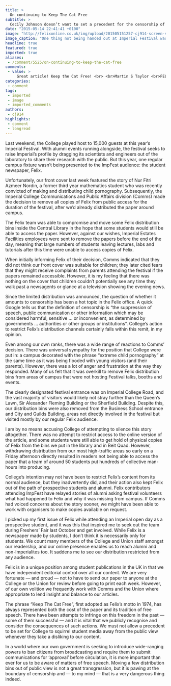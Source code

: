 ```yaml
---
title: >
  On continuing to Keep The Cat Free
subtitle: >
  Cecily Johnson doesn’t want to set a precedent for the censorship of student media
date: "2015-05-14 22:41:41 +0100"
image: "http://felixonline.co.uk/img/upload/201505151257-cj914-screen-shot-2015-05-15-at-12.55.45.jpg"
image_caption: "One thing not being handed out at Imperial Festival was copies of Felix"
headline: true
featured: true
imported: true
aliases:
 - /comment/5525/on-continuing-to-keep-the-cat-free
comments:
 - value: >
     Great article! Keep the Cat Free! <br> <br>Martin S Taylor <br>FELIX Editor 1982-83,While I agree that media censorship should not be allowed, Felix should be more sensitive in how it relays information. <br> <br>Why is there a need to put that story in the front page, knowing perfectly well that there would be thousands of visitors coming to the College on the weekend? Wouldn't it be better to delay the news and not jeopardise such an opportunity to promote the College in a large scale? <br> <br>If your goal is to inform the students, then delaying the story wouldn't have mattered as we would be here anyway. And if your goal is to inform the public, well, the story is already out there for them to see. ,Felix's job isn't to do PR for the College. There are enough spinners on campus as it is.,You make some valid points, many of which we've discussed in the office. Felix puts a lot of thought into how we present information; we follow best practice media guidelines set out by Samaritans and other sources whenever we cover sensiti
categories:
 - comment
tags:
 - imported
 - image
 - imported_comments
authors:
 - cj914
highlights:
 - comment
 - longread
---
```


Last weekend, the College played host to 15,000 guests at this year’s Imperial Festival. With alumni events running alongside, the festival seeks to raise Imperial’s profile by dragging its scientists and engineers out of the laboratory to share their research with the public. But this year, one regular campus fixture wasn’t being presented to the ImpFest audience: the student newspaper, Felix.

Unfortunately, our front cover last week featured the story of Nur Fitri Azmeer Nordin, a former third year mathematics student who was recently convicted of making and distributing child pornography. Subsequently, the Imperial College Communications and Public Affairs division (Comms) made the decision to remove all copies of Felix from public access for the duration of the festival, after we’d already distributed the paper around campus.

The Felix team was able to compromise and move some Felix distribution bins inside the Central Library in the hope that some students would still be able to access the paper. However, against our wishes, Imperial Estates Facilities employees were sent to remove the papers before the end of the day, meaning that large numbers of students leaving lectures, labs and tutorials after this time were unable to access copies of Felix.

When initially informing Felix of their decision, Comms indicated that they did not think our front cover was suitable for children; they later cited fears that they might receive complaints from parents attending the festival if the papers remained accessible. However, it is my feeling that there was nothing on the cover that children couldn’t potentially see any time they walk past a newsagents or glance at a television showing the evening news.

Since the limited distribution was announced, the question of whether it amounts to censorship has been a hot topic in the Felix office. A quick Google tells us that the definition of censorship is “the suppression of speech, public communication or other information which may be considered harmful, sensitive ... or inconvenient, as determined by governments ... authorities or other groups or institutions”. College’s action to restrict Felix’s distribution channels certainly falls within this remit, in my opinion.

Even among our own ranks, there was a wide range of reactions to Comms’ decision. There was universal sympathy for the position that College were put in: a campus decorated with the phrase “extreme child pornography” at the same time as it was being flooded with young visitors (and their parents). However, there was a lot of anger and frustration at the way they responded. Many of us felt that it was overkill to remove Felix distribution bins from areas of campus that were not hosting Festival talks, booths and events.

The clearly designated festival entrance was on Imperial College Road, and the vast majority of visitors would likely not stray further than the Queen’s Lawn, Sir Alexander Fleming Building or the Sherfield Building. Despite this, our distribution bins were also removed from the Business School entrance and City and Guilds Building, areas not directly involved in the festival but visited mostly by our regular Felix audience.

I am by no means accusing College of attempting to silence this story altogether. There was no attempt to restrict access to the online version of the article, and some students were still able to get hold of physical copies of Felix from the bins we put in the library and in Beit Quad. However, withdrawing distribution from our most high-traffic areas so early on a Friday afternoon directly resulted in readers not being able to access the paper that a team of around 50 students put hundreds of collective man-hours into producing.

College’s intention may not have been to restrict Felix’s content from its normal audience, but they inadvertently did, and their action also kept Felix out of the path of prospective students and alumni. Felix contributors attending ImpFest have relayed stories of alumni asking festival volunteers what had happened to Felix and why it was missing from campus. If Comms had voiced concerns about the story sooner, we might have been able to work with organisers to make copies available on request.

I picked up my first issue of Felix while attending an Imperial open day as a prospective student, and it was this that inspired me to seek out the team during Freshers’ Fair last October and get involved. While Felix is a newspaper made by students, I don’t think it is necessarily only for students. We count many members of the College and Union staff amongst our readership, and our online presence enables us to reach alumni and non-Imperialites too. It saddens me to see our distribution restricted from any audience.

Felix is in a unique position among student publications in the UK in that we have independent editorial control over all our content. We are very fortunate — and proud — not to have to send our paper to anyone at the College or the Union for review before going to print each week. However, of our own volition we frequently work with Comms and the Union where appropriate to lend insight and balance to our articles.

The phrase “Keep The Cat Free”, first adopted as Felix’s motto in 1974, has always represented both the cost of the paper and its tradition of free speech. There have been attempts to infringe on this freedom in the past — some of them successful — and it is vital that we publicly recognise and consider the consequences of such actions. We must not allow a precedent to be set for College to squirrel student media away from the public view whenever they take a disliking to our content.

In a world where our own government is seeking to introduce wide-ranging powers to ban citizens from broadcasting and require them to submit communications for ‘approval’ before circulation, it is more important than ever for us to be aware of matters of free speech. Moving a few distribution bins out of public view is not a great transgression, but it is pawing at the boundary of censorship and — to my mind — that is a very dangerous thing indeed.

